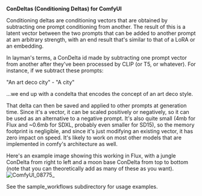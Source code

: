 **ConDeltas (Conditioning Deltas) for ComfyUI**

Conditioning deltas are conditioning vectors that are obtained by subtracting one prompt conditioning from another. The result of this is a latent vector between the two prompts that can be added to another prompt at am arbitrary strength, with an end result that's similar to that of a LoRA or an embedding.

In layman's terms, a ConDelta id made by subtracting one prompt vector from another after they've been processed by CLIP (or T5, or whatever).  For instance, if we subtract these prompts:

"An art deco city" - "A city"

...we end up with a condelta that encodes the concept of an art deco style. 

That delta can then be saved and applied to other prompts at generation time. Since it's a vector, it can be scaled positively or negatively, so it can be used as an alternative to a negative prompt. It's also quite small (4mb for Flux and ~0.6mb for SDXL, probably even smaller for SD15), so the memory footprint is negligible, and since it's just modifying an existing vector, it has zero impact on speed. It's likely to work on most other models that are implemented in comfy's architecture as well.

Here's an example image showing this working in Flux, with a jungle ConDelta from right to left and a moon base ConDelta from top to bottom (note that you can theoretically add as many of these as you want).
![ComfyUI_08775_](https://github.com/user-attachments/assets/d54eda8c-a0d6-4c30-aae1-4608ac159e1c)

See the sample_workflows subdirectory for usage examples.

